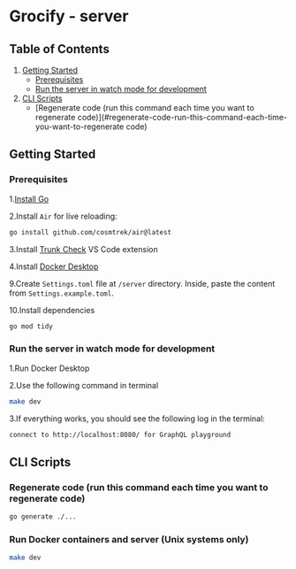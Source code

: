 # Grocify - server

## Table of Contents

1. [Getting Started](#getting-started)
   - [Prerequisites](#prerequisites)
   - [Run the server in watch mode for development](#run-the-server-in-watch-mode-for-development)
2. [CLI Scripts](#cli-scripts)
   - [Regenerate code (run this command each time you want to regenerate code)](#regenerate-code-run-this-command-each-time-you-want-to-regenerate code)

## Getting Started

### **Prerequisites**

1.[Install Go](https://go.dev/doc/install)

2.Install `Air` for live reloading:

```bash
go install github.com/cosmtrek/air@latest
```

3.Install [Trunk Check](https://marketplace.visualstudio.com/items?itemName=Trunk.io) VS Code extension

4.Install [Docker Desktop](https://www.docker.com/products/docker-desktop/)

9.Create `Settings.toml` file at `/server` directory. Inside, paste the content from `Settings.example.toml`.

10.Install dependencies

```bash
go mod tidy
```

### **Run the server in watch mode for development**

1.Run Docker Desktop

2.Use the following command in terminal

```bash
make dev
```

3.If everything works, you should see the following log in the terminal:

```bash
connect to http://localhost:8080/ for GraphQL playground
```

## CLI Scripts

### **Regenerate code (run this command each time you want to regenerate code)**

```bash
go generate ./...
```

### **Run Docker containers and server (Unix systems only)**

```bash
make dev
```
